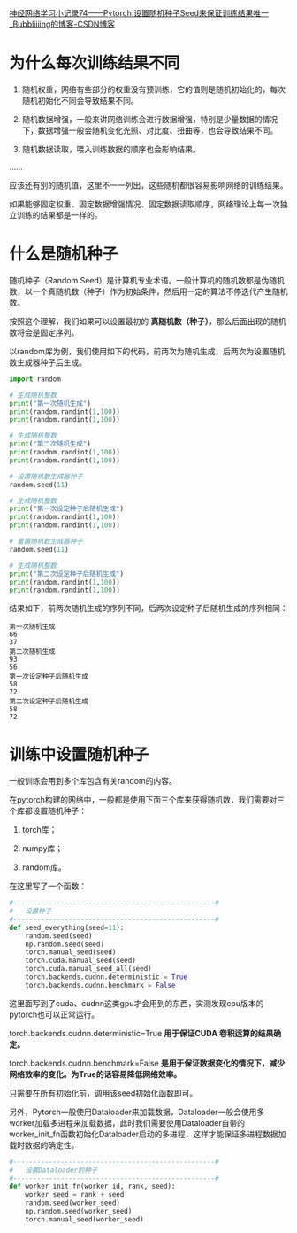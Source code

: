 [神经网络学习小记录74——Pytorch 设置随机种子Seed来保证训练结果唯一_Bubbliiiing的博客-CSDN博客](https://blog.csdn.net/weixin_44791964/article/details/131622957?spm=1001.2014.3001.5502)

# 为什么每次训练结果不同

1. 随机权重，网络有些部分的权重没有预训练，它的值则是随机初始化的，每次随机初始化不同会导致结果不同。

2. 随机数据增强，一般来讲网络训练会进行数据增强，特别是少量数据的情况下，数据增强一般会随机变化光照、对比度、扭曲等，也会导致结果不同。

3. 随机数据读取，喂入训练数据的顺序也会影响结果。

……

应该还有别的随机值，这里不一一列出，这些随机都很容易影响网络的训练结果。

如果能够固定权重、固定数据增强情况、固定数据读取顺序，网络理论上每一次独立训练的结果都是一样的。

# 什么是随机种子

随机种子（Random Seed）是计算机专业术语。一般计算机的随机数都是伪随机数，以一个真随机数（种子）作为初始条件，然后用一定的算法不停迭代产生随机数。

按照这个理解，我们如果可以设置最初的 **真随机数（种子）**，那么后面出现的随机数将会是固定序列。

以random库为例，我们使用如下的代码，前两次为随机生成，后两次为设置随机数生成器种子后生成。

```python
import random

# 生成随机整数
print("第一次随机生成")
print(random.randint(1,100))
print(random.randint(1,100))

# 生成随机整数
print("第二次随机生成")
print(random.randint(1,100))
print(random.randint(1,100))

# 设置随机数生成器种子
random.seed(11)

# 生成随机整数
print("第一次设定种子后随机生成")
print(random.randint(1,100))
print(random.randint(1,100))

# 重置随机数生成器种子
random.seed(11)

# 生成随机整数
print("第二次设定种子后随机生成")
print(random.randint(1,100))
print(random.randint(1,100))
```

结果如下，前两次随机生成的序列不同，后两次设定种子后随机生成的序列相同：

```
第一次随机生成
66
37
第二次随机生成
93
56
第一次设定种子后随机生成
58
72
第二次设定种子后随机生成
58
72
```

# 训练中设置随机种子

一般训练会用到多个库包含有关random的内容。

在pytorch构建的网络中，一般都是使用下面三个库来获得随机数，我们需要对三个库都设置随机种子：

1. torch库；
2. numpy库；

3. random库。

在这里写了一个函数：

```python
#---------------------------------------------------#
#   设置种子
#---------------------------------------------------#
def seed_everything(seed=11):
    random.seed(seed)
    np.random.seed(seed)
    torch.manual_seed(seed)
    torch.cuda.manual_seed(seed)
    torch.cuda.manual_seed_all(seed)
    torch.backends.cudnn.deterministic = True
    torch.backends.cudnn.benchmark = False
```

这里面写到了cuda、cudnn这类gpu才会用到的东西，实测发现cpu版本的pytorch也可以正常运行。

torch.backends.cudnn.deterministic=True	**用于保证CUDA 卷积运算的结果确定。**

torch.backends.cudnn.benchmark=False	**是用于保证数据变化的情况下，减少网络效率的变化。为True的话容易降低网络效率。**

只需要在所有初始化前，调用该seed初始化函数即可。

另外，Pytorch一般使用Dataloader来加载数据，Dataloader一般会使用多worker加载多进程来加载数据，此时我们需要使用Dataloader自带的worker_init_fn函数初始化Dataloader启动的多进程，这样才能保证多进程数据加载时数据的确定性。

```python
#---------------------------------------------------#
#   设置Dataloader的种子
#---------------------------------------------------#
def worker_init_fn(worker_id, rank, seed):
    worker_seed = rank + seed
    random.seed(worker_seed)
    np.random.seed(worker_seed)
    torch.manual_seed(worker_seed)
```


